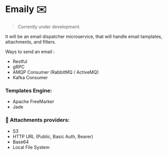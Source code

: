 # Emaily ✉️

> Corrently under development.

It will be an email dispatcher microservice, that will handle email tamplates, attachments, and filters.

Ways to send an email :

- Restful
- gRPC
- AMQP Consumer (RabbitMQ / ActiveMQ)
- Kafka Consumer


### Templates Engine:

 - Apache FreeMarker
 - Jade


### :file_folder: Attachments providers:

- S3
- HTTP URL (Public, Basic Auth, Bearer)
- Base64
- Local File System

